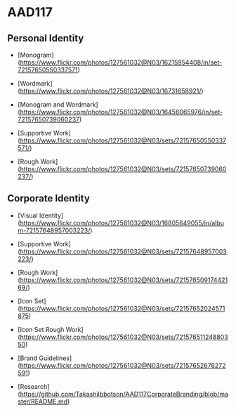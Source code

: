# AAD117

Personal Identity
--------------------
* [Monogram] (https://www.flickr.com/photos/127561032@N03/16215954408/in/set-72157650550337571)

* [Wordmark] (https://www.flickr.com/photos/127561032@N03/16731658921/)

* [Monogram and Wordmark] (https://www.flickr.com/photos/127561032@N03/16456065976/in/set-72157650739060237)

* [Supportive Work] (https://www.flickr.com/photos/127561032@N03/sets/72157650550337571/)

* [Rough Work] (https://www.flickr.com/photos/127561032@N03/sets/72157650739060237/)


Corporate Identity
--------------------
  
* [Visual Identity] (https://www.flickr.com/photos/127561032@N03/16805649055/in/album-72157648957003223/)
  
* [Supportive Work]  (https://www.flickr.com/photos/127561032@N03/sets/72157648957003223/)

*  [Rough Work]  (https://www.flickr.com/photos/127561032@N03/sets/72157650917442169/)

* [Icon Set]  (https://www.flickr.com/photos/127561032@N03/sets/72157652024571875)
* [Icon Set Rough Work] (https://www.flickr.com/photos/127561032@N03/sets/72157651124880350)

* [Brand Guidelines] (https://www.flickr.com/photos/127561032@N03/sets/72157652676272591)

* [Research] (https://github.com/TakashiIbbotson/AAD117CorporateBranding/blob/master/README.md)


